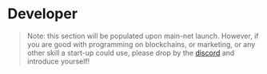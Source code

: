 # Developer

> Note: this section will be populated upon main-net launch. However, if you are good with programming on blockchains, or marketing, or any other skill a start-up could use, please drop by the [discord](https://discord.gg/kDfHEMGy) and introduce yourself!
